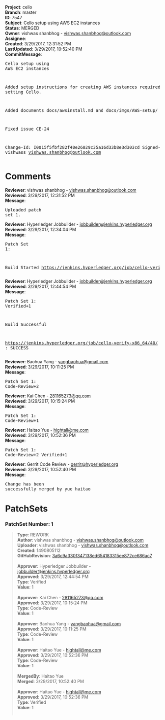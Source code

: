 <strong>Project</strong>: cello<br><strong>Branch</strong>: master<br><strong>ID</strong>: 7547<br><strong>Subject</strong>: Cello setup using AWS EC2 instances<br><strong>Status</strong>: MERGED<br><strong>Owner</strong>: vishwas shanbhog - vishwas.shanbhog@outlook.com<br><strong>Assignee</strong>:<br><strong>Created</strong>: 3/29/2017, 12:31:52 PM<br><strong>LastUpdated</strong>: 3/29/2017, 10:52:40 PM<br><strong>CommitMessage</strong>:<br><pre>Cello setup using AWS EC2 instances

Added setup instructions for creating AWS instances required for setting Cello.

Added documents docs/awsinstall.md and docs/imgs/AWS-setup/

Fixed issue CE-24

Change-Id: I0015f5fbf282f40e26029c35a16d33b8e3d303cd
Signed-off-by: vishwass <vishwas.shanbhog@outlook.com>
</pre><h1>Comments</h1><strong>Reviewer</strong>: vishwas shanbhog - vishwas.shanbhog@outlook.com<br><strong>Reviewed</strong>: 3/29/2017, 12:31:52 PM<br><strong>Message</strong>: <pre>Uploaded patch set 1.</pre><strong>Reviewer</strong>: Hyperledger Jobbuilder - jobbuilder@jenkins.hyperledger.org<br><strong>Reviewed</strong>: 3/29/2017, 12:34:04 PM<br><strong>Message</strong>: <pre>Patch Set 1:

Build Started https://jenkins.hyperledger.org/job/cello-verify-x86_64/40/</pre><strong>Reviewer</strong>: Hyperledger Jobbuilder - jobbuilder@jenkins.hyperledger.org<br><strong>Reviewed</strong>: 3/29/2017, 12:44:54 PM<br><strong>Message</strong>: <pre>Patch Set 1: Verified+1

Build Successful 

https://jenkins.hyperledger.org/job/cello-verify-x86_64/40/ : SUCCESS</pre><strong>Reviewer</strong>: Baohua Yang - yangbaohua@gmail.com<br><strong>Reviewed</strong>: 3/29/2017, 10:11:25 PM<br><strong>Message</strong>: <pre>Patch Set 1: Code-Review+2</pre><strong>Reviewer</strong>: Kai Chen - 281165273@qq.com<br><strong>Reviewed</strong>: 3/29/2017, 10:15:24 PM<br><strong>Message</strong>: <pre>Patch Set 1: Code-Review+1</pre><strong>Reviewer</strong>: Haitao Yue - hightall@me.com<br><strong>Reviewed</strong>: 3/29/2017, 10:52:36 PM<br><strong>Message</strong>: <pre>Patch Set 1: Code-Review+2 Verified+1</pre><strong>Reviewer</strong>: Gerrit Code Review - gerrit@hyperledger.org<br><strong>Reviewed</strong>: 3/29/2017, 10:52:40 PM<br><strong>Message</strong>: <pre>Change has been successfully merged by yue haitao</pre><h1>PatchSets</h1><h3>PatchSet Number: 1</h3><blockquote><strong>Type</strong>: REWORK<br><strong>Author</strong>: vishwas shanbhog - vishwas.shanbhog@outlook.com<br><strong>Uploader</strong>: vishwas shanbhog - vishwas.shanbhog@outlook.com<br><strong>Created</strong>: 1490805112<br><strong>GitHubRevision</strong>: [3a6c9a330f347138ed654183315ee872ce686ac7](https://github.com/hyperledger/cello/commit/3a6c9a330f347138ed654183315ee872ce686ac7)<br><br><strong>Approver</strong>: Hyperledger Jobbuilder - jobbuilder@jenkins.hyperledger.org<br><strong>Approved</strong>: 3/29/2017, 12:44:54 PM<br><strong>Type</strong>: Verified<br><strong>Value</strong>: 1<br><br><strong>Approver</strong>: Kai Chen - 281165273@qq.com<br><strong>Approved</strong>: 3/29/2017, 10:15:24 PM<br><strong>Type</strong>: Code-Review<br><strong>Value</strong>: 1<br><br><strong>Approver</strong>: Baohua Yang - yangbaohua@gmail.com<br><strong>Approved</strong>: 3/29/2017, 10:11:25 PM<br><strong>Type</strong>: Code-Review<br><strong>Value</strong>: 1<br><br><strong>Approver</strong>: Haitao Yue - hightall@me.com<br><strong>Approved</strong>: 3/29/2017, 10:52:36 PM<br><strong>Type</strong>: Code-Review<br><strong>Value</strong>: 1<br><br><strong>MergedBy</strong>: Haitao Yue<br><strong>Merged</strong>: 3/29/2017, 10:52:40 PM<br><br><strong>Approver</strong>: Haitao Yue - hightall@me.com<br><strong>Approved</strong>: 3/29/2017, 10:52:36 PM<br><strong>Type</strong>: Verified<br><strong>Value</strong>: 1<br><br></blockquote>